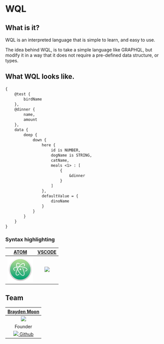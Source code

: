 # WQL

## What is it?

WQL is an interpreted language that is simple to learn, and easy to use.

The idea behind WQL, is to take a simple language like GRAPHQL, but modify
it in a way that it does not require a pre-defined data structure, or types.

## What WQL looks like.

```WQL
{
	@test {
		birdName
	},
	@dinner {
		name,
		amount
	},
	data {
		deep {
			down {
				here {
                    id is NUMBER,
					dogName is STRING,
					catName,
					meals <1> : [
						{
							&dinner
						}
					]
				},
                defaultValue = {
                    dinoName
                }
			}
		}
	}
}
```

### Syntax highlighting

|                                                  [**ATOM**](https://github.com/Mani-Language/Mani-Atom)                                                  |                                                  [**VSCODE**](https://github.com/Mani-Language/Mani-vscode)                                                  |
| :------------------------------------------------------------------------------------------------------------------------------------------------------: | :----------------------------------------------------------------------------------------------------------------------------------------------------------: |
| [<img src="https://raw.githubusercontent.com/github/explore/80688e429a7d4ef2fca1e82350fe8e3517d3494d/topics/atom/atom.png" width="80">](https://atom.io) | [<img src="https://user-images.githubusercontent.com/14907694/30436929-a3594ef6-996d-11e7-91e0-ae34fdc040fb.png" width="80">](https://code.visualstudio.com) |

## Team

|                                 [**Brayden Moon**](https://github.com/crazywolf132)                                  |
| :------------------------------------------------------------------------------------------------------------------: |
| [<img src="https://avatars3.githubusercontent.com/u/6337115?s=460&v=4" width="80">](https://github.com/crazywolf132) |
|                                                       Founder                                                        |
|           [<img src="https://github.com/favicon.ico" width="15"> Github](https://github.com/crazywolf132)            |
